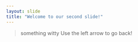 ```yaml
---
layout: slide
title: "Welcome to our second slide!"
---
```

> something witty
Use the left arrow to go back!
